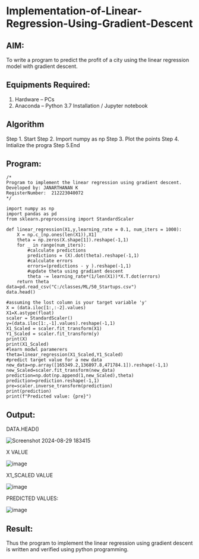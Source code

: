 # Implementation-of-Linear-Regression-Using-Gradient-Descent

## AIM:
To write a program to predict the profit of a city using the linear regression model with gradient descent.

## Equipments Required:
1. Hardware – PCs
2. Anaconda – Python 3.7 Installation / Jupyter notebook

## Algorithm
Step 1. Start
Step 2. Import numpy as np 
Step 3. Plot the points
Step 4. Intialize the progra
Step 5.End

## Program:
```
/*
Program to implement the linear regression using gradient descent.
Developed by: JANARTHANAN K
RegisterNumber:  212223040072
*/
```
```
import numpy as np
import pandas as pd
from sklearn.preprocessing import StandardScaler

def linear_regression(X1,y,learning_rate = 0.1, num_iters = 1000):
    X = np.c_[np.ones(len(X1)),X1]
    theta = np.zeros(X.shape[1]).reshape(-1,1)
    for _ in range(num_iters):
        #calculate predictions
        predictions = (X).dot(theta).reshape(-1,1)
        #calculate errors
        errors=(predictions - y ).reshape(-1,1)
        #update theta using gradiant descent
        theta -= learning_rate*(1/len(X1))*X.T.dot(errors)
    return theta
data=pd.read_csv("C:/classes/ML/50_Startups.csv")
data.head()

#assuming the lost column is your target variable 'y' 
X = (data.iloc[1:,:-2].values)
X1=X.astype(float)
scaler = StandardScaler()
y=(data.iloc[1:,-1].values).reshape(-1,1)
X1_Scaled = scaler.fit_transform(X1)
Y1_Scaled = scaler.fit_transform(y)
print(X)
print(X1_Scaled)
#learn modwl paramerers
theta=linear_regression(X1_Scaled,Y1_Scaled)
#predict target value for a new data
new_data=np.array([165349.2,136897.8,471784.1]).reshape(-1,1)
new_Scaled=scaler.fit_transform(new_data)
prediction=np.dot(np.append(1,new_Scaled),theta)
prediction=prediction.reshape(-1,1)
pre=scaler.inverse_transform(prediction)
print(prediction)
print(f"Predicted value: {pre}")

```

## Output:
DATA.HEAD()

![Screenshot 2024-08-29 183415](https://github.com/user-attachments/assets/763022ca-616b-4141-942a-109ee33e0446)

X VALUE 

![image](https://github.com/user-attachments/assets/83d89cce-8fa6-491b-9c3f-6c18f2c63c3c)

X1_SCALED VALUE 

![image](https://github.com/user-attachments/assets/0920d359-e997-46a2-844c-740ef89f149a)

PREDICTED VALUES:

![image](https://github.com/user-attachments/assets/eb585b7f-3b99-40c0-ab3a-9c6072a7ed39)


## Result:
Thus the program to implement the linear regression using gradient descent is written and verified using python programming.
